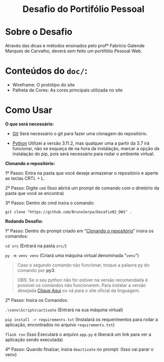 <h1 align="center"> Desafio do Portifólio  Pessoal</h1>

<span id="sobre"></span>

# Sobre o Desafio

Através das dicas e métodos ensinados pelo profº Fabrício Galende Marques de Carvalho, deverá sem feito um portifólio Pessoal Web. 

# Conteúdos do ```doc/```:
- Wireframe: O protótipo do site
- Palheta de Cores: As cores principais utilizada no site

<span id="comoUsar"></span>

# Como Usar

<b>O que será necessário:</b></summary>

- <a href="https://git-scm.com/downloads">Git</a> Será necessário o git para fazer uma clonagem do repositório.

- <a href="https://www.python.org/downloads">Python</a> Utilizei a versão 3.11.2, mas qualquer uma a partir da 3.7 irá funcionar, não se esqueça de na hora da instalação, marcar a opção da instalação do pip, pois será necessário para rodar o ambiente virtual.

<span id="clonando"></span>
<b>Clonando o repositório:</b>
  
1º Passo: Entra na pasta que você deseje armazenar o repositório e aperte as teclas CRTL + L.

2º Passo: Digite `cmd` (Isso abrirá um prompt de comando com o diretório da pasta que você se encontra)

3º Passo: Dentro do cmd insira o comando:

`git clone "https://github.com/BrunoSerpa/Desafio02_DW1" .`
  
<b>Rodando Desafio:</b>

1° Passo: Dentro do prompt criado em "<a href="#clonando">Clonando o repositório</a>" insira os comandos:

`cd src` (Entrará na pasta `src/`)

`py -m venv venv` (Criará uma máquina virtual denominada "`venv`")
>Caso o segundo comando não funcionar, troque a palavra py do comando  por <b>py3</b>. 

> OBS: Se o seu python não for estiver na versão recomendada é possível os comandos não funcionarem. Para instalar a versão desejada <a href="https://www.python.org/downloads/release/python-3112/">Clique Aqui</a> ou vá para o site oficial da linguagem.

2º Passo: Insira os Comandos:

  `.\venv\Scripts\activate` (Entrará na sua máquina virtual)

  `pip install -r requirements.txt` (Instalará os requerimentos para rodar a aplicação, encontrados no arquivo `requirements.txt`)

  `flask run` (Isso Executará o arquivo `app.py` e liberará um link para ver a aplicação sendo executada)


4º Passo: Quando finalzar, insira `deactivate` no prompt: (Isso vai parar o venv)